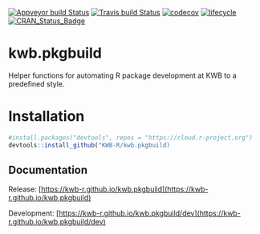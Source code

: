[![Appveyor build Status](https://ci.appveyor.com/api/projects/status/github/KWB-R/kwb.pkgbuild?branch=master&svg=true)](https://ci.appveyor.com/project/KWB-R/kwb-pkgbuild/branch/master)
[![Travis build Status](https://travis-ci.org/KWB-R/kwb.pkgbuild.svg?branch=master)](https://travis-ci.org/KWB-R/kwb.pkgbuild)
[![codecov](https://codecov.io/github/KWB-R/kwb.pkgbuild/branch/master/graphs/badge.svg)](https://codecov.io/github/KWB-R/kwb.pkgbuild)
[![lifecycle](https://img.shields.io/badge/lifecycle-experimental-orange.svg)](https://www.tidyverse.org/lifecycle/#experimental)
[![CRAN_Status_Badge](https://www.r-pkg.org/badges/version/kwb.pkgbuild)]()

# kwb.pkgbuild

Helper functions for automating R package development at KWB to a predefined 
style.

# Installation

```r
#install.packages("devtools", repos = "https://cloud.r-project.org")
devtools::install_github("KWB-R/kwb.pkgbuild)
```

## Documentation

Release: [https://kwb-r.github.io/kwb.pkgbuild](https://kwb-r.github.io/kwb.pkgbuild)

Development: [https://kwb-r.github.io/kwb.pkgbuild/dev](https://kwb-r.github.io/kwb.pkgbuild/dev)
